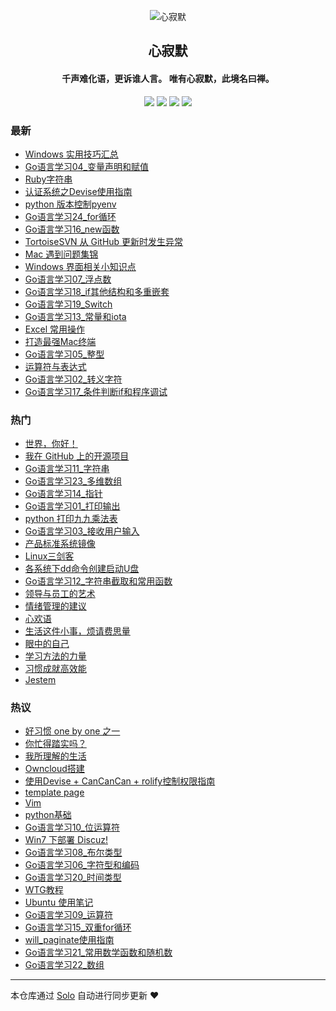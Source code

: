 <p align="center"><img alt="心寂默" src="https://static.b3log.org/images/brand/solo-32.png"></p><h2 align="center">
心寂默
</h2>

<h4 align="center">千声难化语，更诉谁人言。 唯有心寂默，此境名曰禅。</h4>
<p align="center"><a title="心寂默" target="_blank" href="https://github.com/zilvzhong/solo-blog"><img src="https://img.shields.io/github/last-commit/zilvzhong/solo-blog.svg?style=flat-square&color=FF9900"></a>
<a title="GitHub repo size in bytes" target="_blank" href="https://github.com/zilvzhong/solo-blog"><img src="https://img.shields.io/github/repo-size/zilvzhong/solo-blog.svg?style=flat-square"></a>
<a title="Solo Version" target="_blank" href="https://github.com/b3log/solo/releases"><img src="https://img.shields.io/badge/solo-3.6.4-f1e05a.svg?style=flat-square&color=blueviolet"></a>
<a title="Hits" target="_blank" href="https://github.com/b3log/hits"><img src="https://hits.b3log.org/zilvzhong/solo-blog.svg"></a></p>

### 最新

* [Windows 实用技巧汇总](http://e.ippw.pw/articles/2019/08/29/1567051876573.html)
* [Go语言学习04_变量声明和赋值](http://e.ippw.pw/articles/2019/08/29/1567051876380.html)
* [Ruby字符串](http://e.ippw.pw/articles/2019/08/29/1567051876116.html)
* [认证系统之Devise使用指南](http://e.ippw.pw/articles/2019/08/29/1567051875898.html)
* [python 版本控制pyenv](http://e.ippw.pw/articles/2019/08/29/1567051875681.html)
* [Go语言学习24_for循环](http://e.ippw.pw/articles/2019/08/29/1567051875508.html)
* [Go语言学习16_new函数](http://e.ippw.pw/articles/2019/08/29/1567051875210.html)
* [TortoiseSVN 从 GitHub 更新时发生异常](http://e.ippw.pw/articles/2019/08/29/1567051874897.html)
* [Mac 遇到问题集锦](http://e.ippw.pw/articles/2019/08/29/1567051874711.html)
* [Windows 界面相关小知识点](http://e.ippw.pw/articles/2019/08/29/1567051874445.html)
* [Go语言学习07_浮点数](http://e.ippw.pw/articles/2019/08/29/1567051874225.html)
* [Go语言学习18_if其他结构和多重嵌套](http://e.ippw.pw/articles/2019/08/29/1567051873917.html)
* [Go语言学习19_Switch](http://e.ippw.pw/articles/2019/08/29/1567051873622.html)
* [Go语言学习13_常量和iota](http://e.ippw.pw/articles/2019/08/29/1567051873392.html)
* [Excel 常用操作](http://e.ippw.pw/articles/2019/08/29/1567051873143.html)
* [打造最强Mac终端](http://e.ippw.pw/articles/2019/08/29/1567051872942.html)
* [Go语言学习05_整型](http://e.ippw.pw/articles/2019/08/29/1567051872679.html)
* [运算符与表达式](http://e.ippw.pw/articles/2019/08/29/1567051872387.html)
* [Go语言学习02_转义字符](http://e.ippw.pw/articles/2019/08/29/1567051872171.html)
* [Go语言学习17_条件判断if和程序调试](http://e.ippw.pw/articles/2019/08/29/1567051871980.html)

### 热门

* [世界，你好！](http://e.ippw.pw/hello-solo)
* [我在 GitHub 上的开源项目](http://e.ippw.pw/my-github-repos)
* [Go语言学习11_字符串](http://e.ippw.pw/articles/2019/08/29/1567051861269.html)
* [Go语言学习23_多维数组](http://e.ippw.pw/articles/2019/08/29/1567051867274.html)
* [Go语言学习14_指针](http://e.ippw.pw/articles/2019/08/29/1567051868465.html)
* [Go语言学习01_打印输出](http://e.ippw.pw/articles/2019/08/29/1567051869716.html)
* [python 打印九九乘法表](http://e.ippw.pw/articles/2019/08/29/1567051871138.html)
* [Go语言学习03_接收用户输入](http://e.ippw.pw/articles/2019/08/29/1567051871781.html)
* [产品标准系统镜像](http://e.ippw.pw/articles/2019/08/29/1567051862108.html)
* [Linux三剑客](http://e.ippw.pw/articles/2019/08/29/1567051862504.html)
* [各系统下dd命令创建启动U盘](http://e.ippw.pw/articles/2019/08/29/1567051862825.html)
* [Go语言学习12_字符串截取和常用函数](http://e.ippw.pw/articles/2019/08/29/1567051863129.html)
* [领导与员工的艺术](http://e.ippw.pw/articles/2019/08/29/1567051863401.html)
* [情绪管理的建议](http://e.ippw.pw/articles/2019/08/29/1567051863675.html)
* [心欢语](http://e.ippw.pw/articles/2019/08/29/1567051863911.html)
* [生活这件小事，烦请费思量](http://e.ippw.pw/articles/2019/08/29/1567051864164.html)
* [眼中的自己](http://e.ippw.pw/articles/2019/08/29/1567051864372.html)
* [学习方法的力量](http://e.ippw.pw/articles/2019/08/29/1567051864612.html)
* [习惯成就高效能](http://e.ippw.pw/articles/2019/08/29/1567051864849.html)
* [Jestem](http://e.ippw.pw/articles/2019/08/29/1567051865074.html)

### 热议

* [好习惯 one by one 之一](http://e.ippw.pw/articles/2019/08/29/1567051865325.html)
* [你忙得踏实吗？](http://e.ippw.pw/articles/2019/08/29/1567051865589.html)
* [我所理解的生活](http://e.ippw.pw/articles/2019/08/29/1567051865786.html)
* [Owncloud搭建](http://e.ippw.pw/articles/2019/08/29/1567051865992.html)
* [使用Devise + CanCanCan + rolify控制权限指南](http://e.ippw.pw/articles/2019/08/29/1567051866303.html)
* [template page](http://e.ippw.pw/articles/2019/08/29/1567051866871.html)
* [Vim](http://e.ippw.pw/articles/2019/08/29/1567051867510.html)
* [python基础](http://e.ippw.pw/articles/2019/08/29/1567051867899.html)
* [Go语言学习10_位运算符](http://e.ippw.pw/articles/2019/08/29/1567051868221.html)
* [Win7 下部署 Discuz!](http://e.ippw.pw/articles/2019/08/29/1567051868690.html)
* [Go语言学习08_布尔类型](http://e.ippw.pw/articles/2019/08/29/1567051869056.html)
* [Go语言学习06_字符型和编码](http://e.ippw.pw/articles/2019/08/29/1567051869271.html)
* [Go语言学习20_时间类型](http://e.ippw.pw/articles/2019/08/29/1567051869461.html)
* [WTG教程](http://e.ippw.pw/articles/2019/08/29/1567051869976.html)
* [Ubuntu 使用笔记](http://e.ippw.pw/articles/2019/08/29/1567051870255.html)
* [Go语言学习09_运算符](http://e.ippw.pw/articles/2019/08/29/1567051870553.html)
* [Go语言学习15_双重for循环](http://e.ippw.pw/articles/2019/08/29/1567051870772.html)
* [will_paginate使用指南](http://e.ippw.pw/articles/2019/08/29/1567051870950.html)
* [Go语言学习21_常用数学函数和随机数](http://e.ippw.pw/articles/2019/08/29/1567051871327.html)
* [Go语言学习22_数组](http://e.ippw.pw/articles/2019/08/29/1567051871510.html)

---

本仓库通过 [Solo](https://github.com/b3log/solo) 自动进行同步更新 ❤️ 